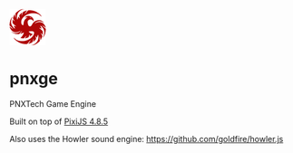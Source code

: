 ![](pnxtech-logo.png)
# pnxge
PNXTech Game Engine

Built on top of [PixiJS 4.8.5](https://pixijs.download/v4.8.5/docs/index.html)

Also uses the Howler sound engine:
https://github.com/goldfire/howler.js

